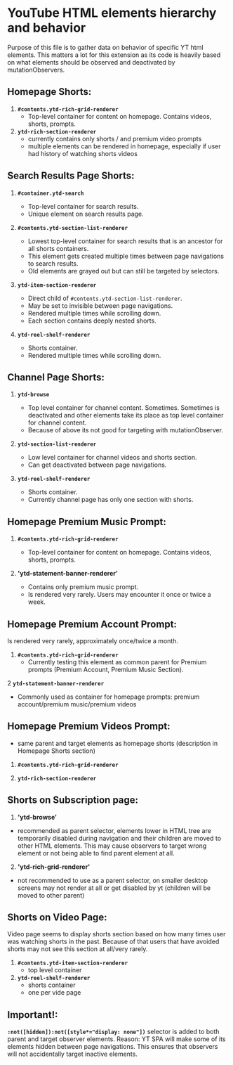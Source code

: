 
# YouTube HTML elements hierarchy and behavior
Purpose of this file is to gather data on behavior of specific YT html elements.
This matters a lot for this extension as its code is heavily based on what elements should be observed and deactivated by mutationObservers. 

## Homepage Shorts:
1. **`#contents.ytd-rich-grid-renderer`**
   - Top-level container for content on homepage. Contains videos, shorts, prompts.
2. **`ytd-rich-section-renderer`**
   - currently contains only shorts / and premium video prompts
   - multiple elements can be rendered in homepage, especially if user had history of watching shorts videos


## Search Results Page Shorts:

1. **`#container.ytd-search`**
   - Top-level container for search results. 
   - Unique element on search results page.

2. **`#contents.ytd-section-list-renderer`**
   - Lowest top-level container for search results that is an ancestor for all shorts containers.
   - This element gets created multiple times between page navigations to search results.
   - Old elements are grayed out but can still be targeted by selectors.

3. **`ytd-item-section-renderer`**
   - Direct child of `#contents.ytd-section-list-renderer`. 
   - May be set to invisible between page navigations.
   - Rendered multiple times while scrolling down.
   - Each section contains deeply nested shorts.

4. **`ytd-reel-shelf-renderer`**
   - Shorts container.
   - Rendered multiple times while scrolling down.

## Channel Page Shorts:

1. **`ytd-browse`**
   - Top level container for channel content. Sometimes. Sometimes is deactivated and other elements take its place as top level container for channel content. 
   - Because of above its not good for targeting with mutationObserver.

2. **`ytd-section-list-renderer`**
   - Low level container for channel videos and shorts section. 
   - Can get deactivated between page navigations.

3. **`ytd-reel-shelf-renderer`**
   - Shorts container.
   - Currently channel page has only one section with shorts.


## Homepage Premium Music Prompt:

1. **`#contents.ytd-rich-grid-renderer`**
   - Top-level container for content on homepage. Contains videos, shorts, prompts.

2. **'ytd-statement-banner-renderer'**
   - Contains only premium music prompt.
   - Is rendered very rarely. Users may encounter it once or twice a week.


## Homepage Premium Account Prompt:
Is rendered very rarely, approximately once/twice a month.

1. **`#contents.ytd-rich-grid-renderer`**
   - Currently testing this element as common parent for Premium prompts (Premium Account, Premium Music Section).

2 **`ytd-statement-banner-renderer`**
   - Commonly used as container for homepage prompts: premium account/premium music/premium videos


## Homepage Premium Videos Prompt:
   - same parent and target elements as homepage shorts (description in Homepage Shorts section)

   1. **`#contents.ytd-rich-grid-renderer`**

   2. **`ytd-rich-section-renderer`**


## Shorts on Subscription page:

   1. **'ytd-browse'**
   - recommended as parent selector, elements lower in HTML tree are temporarily disabled during navigation and their children are moved to other HTML elements. This may cause observers to target wrong element or not being able to find parent element at all.

   2. **'ytd-rich-grid-renderer'**
   - not recommended to use as a parent selector, on smaller desktop screens may not render at all or get disabled by yt (children will be moved to other parent)


## Shorts on Video Page:
Video page seems to display shorts section based on how many times user was watching shorts in the past. Because of that users that have avoided shorts may not see this section at all/very rarely. 

1. **`#contents.ytd-item-section-renderer`**
   - top level container
2. **`ytd-reel-shelf-renderer`**
   - shorts container
   - one per vide page

## Important!:

**`:not([hidden]):not([style*="display: none"])`** selector is added to both parent and target observer elements. Reason: YT SPA will make some of its elements hidden between page navigations. This ensures that observers will not accidentally target inactive elements.
